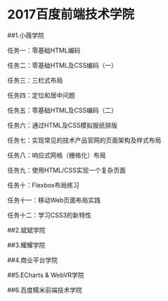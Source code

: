 # 2017百度前端技术学院

##1.小薇学院

任务一：零基础HTML编码

任务二：零基础HTML及CSS编码（一）

任务三：三栏式布局

任务四：定位和居中问题

任务五：零基础HTML及CSS编码（二）

任务六：通过HTML及CSS模拟报纸排版

任务七：实现常见的技术产品官网的页面架构及样式布局

任务八：响应式网格（栅格化）布局

任务九：使用HTML/CSS实现一个复杂页面

任务十：Flexbox布局练习

任务十一：移动Web页面布局实践

任务十二：学习CSS3的新特性

##2.斌斌学院

##3.耀耀学院

##4.商业平台学院

##5.ECharts & WebVR学院

##6.百度糯米前端技术学院
